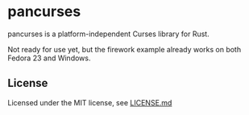 # pancurses

pancurses is a platform-independent Curses library for Rust.

Not ready for use yet, but the firework example already works on both
Fedora 23 and Windows.

## License

Licensed under the MIT license, see [LICENSE.md](LICENSE.md)
